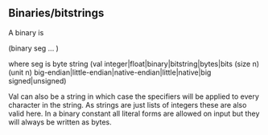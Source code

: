 Binaries/bitstrings
-------------------

A binary is

(binary seg ... )

where seg is
        byte
        string
        (val integer|float|binary|bitstring|bytes|bits
             (size n) (unit n)
             big-endian|little-endian|native-endian|little|native|big
             signed|unsigned)

Val can also be a string in which case the specifiers will be applied
to every character in the string. As strings are just lists of
integers these are also valid here. In a binary constant all literal
forms are allowed on input but they will always be written as bytes.

